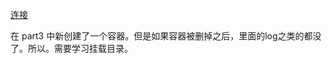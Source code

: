 [连接](https://docker.easydoc.net/doc/81170005/cCewZWoN/N9VtYIIi)

在 part3 中新创建了一个容器。但是如果容器被删掉之后，里面的log之类的都没了。所以。需要学习挂载目录。
